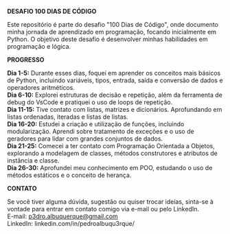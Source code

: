 **DESAFIO 100 DIAS DE CÓDIGO**

Este repositório é parte do desafio "100 Dias de Código", onde documento minha jornada de aprendizado em programação, focando inicialmente em Python. O objetivo deste desafio é desenvolver minhas habilidades em programação e lógica.

**PROGRESSO**

**Dia 1-5:** Durante esses dias, foquei em aprender os conceitos mais básicos de Python, incluindo variáveis, tipos, entrada, saída e conversão de dados e operadores aritméticos.  
**Dia 6-10:** Explorei estruturas de decisão e repetição, além da ferramenta de debug do VsCode e pratiquei o uso de loops de repetição.  
**Dia 11-15:** Tive contato com listas, matrizes e dicionários. Aprofundando em listas ordenadas, iteradas e listas de listas.  
**Dia 16-20:** Estudei a criação e utilização de funções, incluindo modularização. Aprendi sobre tratamento de exceções e o uso de geradores para lidar com grandes conjuntos de dados.  
**Dia 21-25:** Comecei a ter contato com Programação Orientada a Objetos, explorando a modelagem de classes, métodos construtores e atributos de instância e classe.  
**Dia 26-30:** Aprofundei meu conhecimento em POO, estudando o uso de métodos estáticos e o conceito de herança.

**CONTATO**

Se você tiver alguma dúvida, sugestão ou quiser trocar ideias, sinta-se à vontade para entrar em contato comigo via e-mail ou pelo LinkedIn.  
E-mail: p3dro.albuquerque@gmail.com  
LinkedIn: linkedin.com/in/pedroalbuqu3rque/

